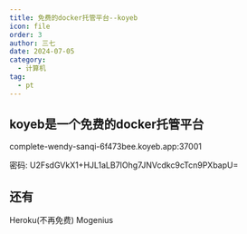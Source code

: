 ```yaml
---
title: 免费的docker托管平台--koyeb
icon: file
order: 3
author: 三七
date: 2024-07-05
category:
  - 计算机
tag:
  - pt
---
```

<!-- more --> 
## koyeb是一个免费的docker托管平台

complete-wendy-sanqi-6f473bee.koyeb.app:37001

密码:
U2FsdGVkX1+HJL1aLB7IOhg7JNVcdkc9cTcn9PXbapU=

## 还有
Heroku(不再免费)
Mogenius